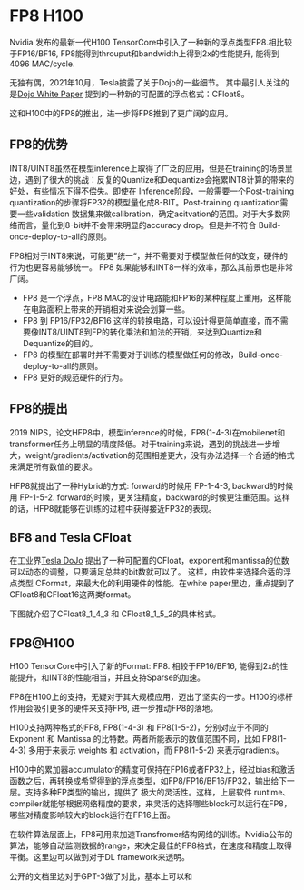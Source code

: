 # FP8 H100 

Nvidia 发布的最新一代H100 TensorCore中引入了一种新的浮点类型FP8.相比较于FP16/BF16, FP8能得到throuput和bandwidth上得到2x的性能提升, 能得到4096 MAC/cycle.

无独有偶，2021年10月，Tesla披露了关于Dojo的一些细节。 其中最引人关注的是[Dojo White Paper](https://tesla-cdn.thron.com/static/SBY4B9_tesla-dojo-technology_OPNZ0M.pdf?xseo=&response-content-disposition=inline%3Bfilename%3D%22tesla-dojo-technology.pdf%22)
提到的一种新的可配置的浮点格式：CFloat8。

这和H100中的FP8的推出，进一步将FP8推到了更广阔的应用。

## FP8的优势

INT8/UINT8虽然在模型inference上取得了广泛的应用，但是在training的场景里边，遇到了很大的挑战：反复的Quantize和Dequantize会拖累INT8计算的带来的好处，有些情况下得不偿失。即使在
Inference阶段，一般需要一个Post-training quantization的步骤将FP32的模型量化成8-BIT。Post-training quantization需要一些validation 数据集来做calibration，确定acitvation的范围。对于大多数网络而言，量化到8-bit并不会带来明显的accuracy drop。但是并不符合 Build-once-deploy-to-all的原则。

FP8相对于INT8来说，可能更”统一“，并不需要对于模型做任何的改变，硬件的行为也更容易能够统一。 FP8 如果能够和INT8一样的效率，那么其前景也是非常广阔。

* FP8 是一个浮点，FP8 MAC的设计电路能和FP16的某种程度上重用，这样能在电路面积上带来的开销相对来说会划算一些。
* FP8 到 FP16/FP32/BF16 这样的转换电路，可以设计得更简单直接，而不需要像INT8/UINT8到FP的转化乘法和加法的开销，来达到Quantize和Dequantize的目的。
* FP8 的模型在部署时并不需要对于训练的模型做任何的修改，Build-once-deploy-to-all的原则。
* FP8 更好的规范硬件的行为。
  
## FP8的提出

2019 NIPS，论文HFP8中，模型inference的时候，FP8(1-4-3)在mobilenet和transformer任务上明显的精度降低。对于training来说，遇到的挑战进一步增大，weight/gradients/activation的范围相差更大，没有办法选择一个合适的格式来满足所有数值的要求。

HFP8就提出了一种Hybrid的方式: forward的时候用 FP-1-4-3, backward的时候用 FP-1-5-2. forward的时候，更关注精度，backward的时候更注重范围。这样的话，HFP8就能够在训练的过程中获得接近FP32的表现。

## BF8 and Tesla CFloat

在工业界[Tesla DoJo](https://tesla-cdn.thron.com/static/SBY4B9_tesla-dojo-technology_OPNZ0M.pdf?xseo=&response-content-disposition=inline%3Bfilename%3D%22tesla-dojo-technology.pdf%22) 提出了一种可配置的CFloat，exponent和mantissa的位数可以动态的调整，只要满足总共的bit数就可以了。 这样，由软件来选择合适的浮点类型
CFormat，来最大化的利用硬件的性能。在white paper里边，重点提到了CFloat8和CFloat16这两类format。

下图就介绍了CFloat8_1_4_3 和 CFloat8_1_5_2的具体格式。


## FP8@H100 
H100 TensorCore中引入了新的Format: FP8. 相较于FP16/BF16, 能得到2x的性能提升，和INT8的性能相当，并且支持Sparse的加速。

FP8在H100上的支持，无疑对于其大规模应用，迈出了坚实的一步。H100的标杆作用会吸引更多的硬件来支持FP8, 进一步推动FP8的落地。

H100支持两种格式的FP8, FP8(1-4-3) 和 FP8(1-5-2)，分别对应于不同的 Exponent 和 Mantissa 的比特数。两者所能表示的数值范围不同，比如 FP8(1-4-3) 多用于来表示 weights 和 activation，而 FP8(1-5-2) 来表示gradients。

H100中的累加器accumulator的精度可保持在FP16或者FP32上，经过bias和激活函数之后，再转换成希望得到的浮点类型，如FP8/FP16/BF16/FP32，输出给下一层。支持多种FP类型的输出，提供了
极大的灵活性。这样，上层软件 runtime、compiler就能够根据网络精度的要求，来灵活的选择哪些block可以运行在FP8，哪些对精度影响较大的block运行在FP16上面。


在软件算法层面上，FP8可用来加速Transfromer结构网络的训练。Nvidia公布的算法，能够自动监测数据的range，来决定最佳的FP8格式，在速度和精度上取得平衡。这里边可以做到对于DL framework来透明。


公开的文档里边对于GPT-3做了对比，基本上可以和

